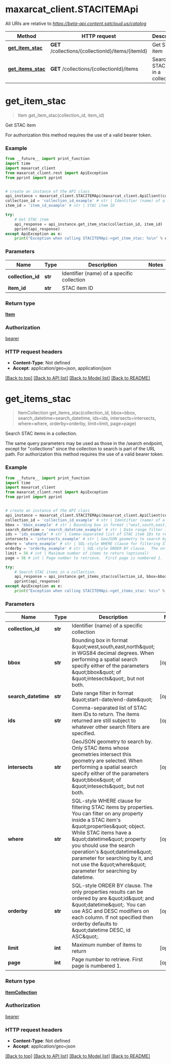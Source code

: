 # maxarcat_client.STACITEMApi

All URIs are relative to *https://beta-api.content.satcloud.us/catalog*

Method | HTTP request | Description
------------- | ------------- | -------------
[**get_item_stac**](STACITEMApi.md#get_item_stac) | **GET** /collections/{collectionId}/items/{itemId} | Get STAC item
[**get_items_stac**](STACITEMApi.md#get_items_stac) | **GET** /collections/{collectionId}/items | Search STAC items in a collection.

# **get_item_stac**
> Item get_item_stac(collection_id, item_id)

Get STAC item

For authorization this method requires the use of a valid bearer token.

### Example
```python
from __future__ import print_function
import time
import maxarcat_client
from maxarcat_client.rest import ApiException
from pprint import pprint


# create an instance of the API class
api_instance = maxarcat_client.STACITEMApi(maxarcat_client.ApiClient(configuration))
collection_id = 'collection_id_example' # str | Identifier (name) of a specific collection
item_id = 'item_id_example' # str | STAC item ID

try:
    # Get STAC item
    api_response = api_instance.get_item_stac(collection_id, item_id)
    pprint(api_response)
except ApiException as e:
    print("Exception when calling STACITEMApi->get_item_stac: %s\n" % e)
```

### Parameters

Name | Type | Description  | Notes
------------- | ------------- | ------------- | -------------
 **collection_id** | **str**| Identifier (name) of a specific collection | 
 **item_id** | **str**| STAC item ID | 

### Return type

[**Item**](Item.md)

### Authorization

[bearer](../README.md#bearer)

### HTTP request headers

 - **Content-Type**: Not defined
 - **Accept**: application/geo+json, application/json

[[Back to top]](#) [[Back to API list]](../README.md#documentation-for-api-endpoints) [[Back to Model list]](../README.md#documentation-for-models) [[Back to README]](../README.md)

# **get_items_stac**
> ItemCollection get_items_stac(collection_id, bbox=bbox, search_datetime=search_datetime, ids=ids, intersects=intersects, where=where, orderby=orderby, limit=limit, page=page)

Search STAC items in a collection.

The same query parameters may be used as those in the /search endpoint, except for \"collections\" since the collection to search is part of the URL path.  For authorization this method requires the use of a valid bearer token. 

### Example
```python
from __future__ import print_function
import time
import maxarcat_client
from maxarcat_client.rest import ApiException
from pprint import pprint


# create an instance of the API class
api_instance = maxarcat_client.STACITEMApi(maxarcat_client.ApiClient(configuration))
collection_id = 'collection_id_example' # str | Identifier (name) of a specific collection
bbox = 'bbox_example' # str | Bounding box in format \"west,south,east,north\" in WGS84 decimal degrees. When performing a spatial search specify either of the parameters \"bbox\" of \"intesects\", but not both.  (optional)
search_datetime = 'search_datetime_example' # str | Date range filter in format \"start-date/end-date\" (optional)
ids = 'ids_example' # str | Comma-separated list of STAC item IDs to return.  The items returned are still subject to whatever other search filters are specified.  (optional)
intersects = 'intersects_example' # str | GeoJSON geometry to search by.  Only STAC items whose geometries intersect this geometry are selected. When performing a spatial search specify either of the parameters \"bbox\" of \"intesects\", but not both.  (optional)
where = 'where_example' # str | SQL-style WHERE clause for filtering STAC items by properties.  You can filter on any property inside a STAC item's \"properties\" object.  While STAC items have a \"datetime\" property you should use the search operation's \"datetime\" parameter for searching by it, and not use the \"where\" parameter for searching by datetime.  (optional)
orderby = 'orderby_example' # str | SQL-style ORDER BY clause.  The only properties results can be ordered by are \"id\" and \"datetime\". You can use ASC and DESC modifiers on each column.  If not specified then orderby defaults to \"datetime DESC, id ASC\".  (optional)
limit = 56 # int | Maximum number of items to return (optional)
page = 56 # int | Page number to retrieve.  First page is numbered 1.  (optional)

try:
    # Search STAC items in a collection.
    api_response = api_instance.get_items_stac(collection_id, bbox=bbox, search_datetime=search_datetime, ids=ids, intersects=intersects, where=where, orderby=orderby, limit=limit, page=page)
    pprint(api_response)
except ApiException as e:
    print("Exception when calling STACITEMApi->get_items_stac: %s\n" % e)
```

### Parameters

Name | Type | Description  | Notes
------------- | ------------- | ------------- | -------------
 **collection_id** | **str**| Identifier (name) of a specific collection | 
 **bbox** | **str**| Bounding box in format \&quot;west,south,east,north\&quot; in WGS84 decimal degrees. When performing a spatial search specify either of the parameters \&quot;bbox\&quot; of \&quot;intesects\&quot;, but not both.  | [optional] 
 **search_datetime** | **str**| Date range filter in format \&quot;start-date/end-date\&quot; | [optional] 
 **ids** | **str**| Comma-separated list of STAC item IDs to return.  The items returned are still subject to whatever other search filters are specified.  | [optional] 
 **intersects** | **str**| GeoJSON geometry to search by.  Only STAC items whose geometries intersect this geometry are selected. When performing a spatial search specify either of the parameters \&quot;bbox\&quot; of \&quot;intesects\&quot;, but not both.  | [optional] 
 **where** | **str**| SQL-style WHERE clause for filtering STAC items by properties.  You can filter on any property inside a STAC item&#x27;s \&quot;properties\&quot; object.  While STAC items have a \&quot;datetime\&quot; property you should use the search operation&#x27;s \&quot;datetime\&quot; parameter for searching by it, and not use the \&quot;where\&quot; parameter for searching by datetime.  | [optional] 
 **orderby** | **str**| SQL-style ORDER BY clause.  The only properties results can be ordered by are \&quot;id\&quot; and \&quot;datetime\&quot;. You can use ASC and DESC modifiers on each column.  If not specified then orderby defaults to \&quot;datetime DESC, id ASC\&quot;.  | [optional] 
 **limit** | **int**| Maximum number of items to return | [optional] 
 **page** | **int**| Page number to retrieve.  First page is numbered 1.  | [optional] 

### Return type

[**ItemCollection**](ItemCollection.md)

### Authorization

[bearer](../README.md#bearer)

### HTTP request headers

 - **Content-Type**: Not defined
 - **Accept**: application/geo+json

[[Back to top]](#) [[Back to API list]](../README.md#documentation-for-api-endpoints) [[Back to Model list]](../README.md#documentation-for-models) [[Back to README]](../README.md)

